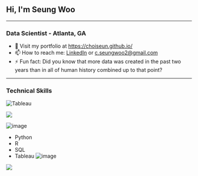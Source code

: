 ## Hi, I'm Seung Woo

---

### Data Scientist - Atlanta, GA

- 🔭 Visit my portfolio at https://choiseun.github.io/
- 📫 How to reach me: [LinkedIn](https://www.linkedin.com/in/seung-woo-choi/) or c.seungwoo2@gmail.com
- ⚡ Fun fact: Did you know that more data was created in the past two years than in all of human history combined up to that point?

---

### Technical Skills

![Tableau](https://img.shields.io/badge/Tableau-E97627?style=for-the-badge&logo=Tableau&logoColor=white)

<img src="{[BadgeURLHere](https://img.shields.io/badge/Tableau-E97627?style=for-the-badge&logo=Tableau&logoColor=white)}" />

![image]({[BadgeURLHere]()})

- Python
- R
- SQL
- Tableau
![image]({https://img.shields.io/badge/Tableau-E97627?style=for-the-badge&logo=Tableau&logoColor=white})

<img src="{https://img.shields.io/badge/TensorFlow-FF6F00?style=for-the-badge&logo=tensorflow&logoColor=white}" />



